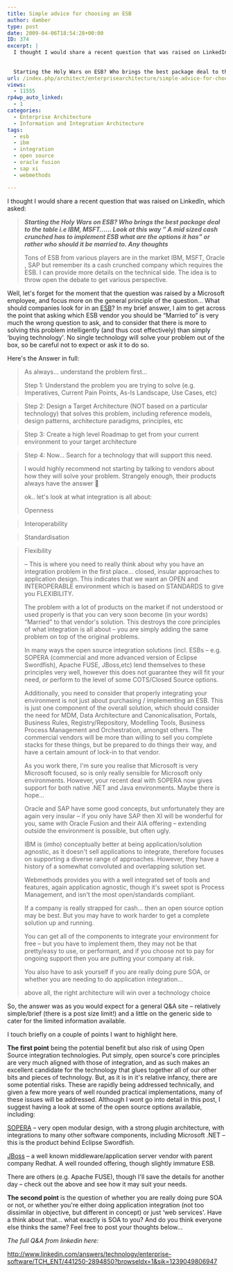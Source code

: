 ```yaml
---
title: Simple advice for choosing an ESB
author: damber
type: post
date: 2009-04-06T18:54:28+00:00
ID: 374
excerpt: |
  I thought I would share a recent question that was raised on LinkedIn, which asked:
  
  
  Starting the Holy Wars on ESB? Who brings the best package deal to the table i.e IBM, MSFT...... Look at this way " A mid sized cash crunched has to implement ESB w&hellip;
url: /index.php/architect/enterprisearchitecture/simple-advice-for-choosing-an-esb/
views:
  - 11555
rp4wp_auto_linked:
  - 1
categories:
  - Enterprise Architecture
  - Information and Integration Architecture
tags:
  - esb
  - ibm
  - integration
  - open source
  - oracle fusion
  - sap xi
  - webmethods

---
```

I thought I would share a recent question that was raised on LinkedIn, which asked:

> _**Starting the Holy Wars on ESB? Who brings the best package deal to the table i.e IBM, MSFT…… Look at this way ” A mid sized cash crunched has to implement ESB what are the options it has” or rather who should it be married to. Any thoughts**_
> 
> Tons of ESB from various players are in the market IBM, MSFT, Oracle , SAP but remember its a cash crunched company which requires the ESB. I can provide more details on the technical side. The idea is to throw open the debate to get various perspective. 

Well, let's forget for the moment that the question was raised by a Microsoft employee, and focus more on the general principle of the question… What should companies look for in an [ESB][1]? In my brief answer, I aim to get across the point that asking which ESB vendor you should be “Married to” is very much the wrong question to ask, and to consider that there is more to solving this problem intelligently (and thus cost effectively) than simply &#8216;buying technology'. No single technology will solve your problem out of the box, so be careful not to expect or ask it to do so. 

Here's the Answer in full:

> As always… understand the problem first…
> 
> Step 1: Understand the problem you are trying to solve (e.g. Imperatives, Current Pain Points, As-Is Landscape, Use Cases, etc)
  
> Step 2: Design a Target Architecture (NOT based on a particular technology) that solves this problem, including reference models, design patterns, architecture paradigms, principles, etc
  
> Step 3: Create a high level Roadmap to get from your current environment to your target architecture
  
> Step 4: Now… Search for a technology that will support this need.
> 
> I would highly recommend not starting by talking to vendors about how they will solve your problem. Strangely enough, their products always have the answer 🙂
> 
> ok.. let's look at what integration is all about:
> 
> Openness
  
> Interoperability
  
> Standardisation
  
> Flexibility
> 
> &#8211; This is where you need to really think about why you have an integration problem in the first place… closed, insular approaches to application design. This indicates that we want an OPEN and INTEROPERABLE environment which is based on STANDARDS to give you FLEXIBILITY.
> 
> The problem with a lot of products on the market if not understood or used properly is that you can very soon become (in your words) “Married” to that vendor's solution. This destroys the core principles of what integration is all about &#8211; you are simply adding the same problem on top of the original problems.
> 
> In many ways the open source integration solutions (incl. ESBs &#8211; e.g. SOPERA (commercial and more advanced version of Eclipse Swordfish), Apache FUSE, JBoss,etc) lend themselves to these principles very well, however this does not guarantee they will fit your need, or perform to the level of some COTS/Closed Source options.
> 
> Additionally, you need to consider that properly integrating your environment is not just about purchasing / implementing an ESB. This is just one component of the overall solution, which should consider the need for MDM, Data Architecture and Canonicalisation, Portals, Business Rules, Registry/Repository, Modelling Tools, Business Process Management and Orchestration, amongst others. The commercial vendors will be more than willing to sell you complete stacks for these things, but be prepared to do things their way, and have a certain amount of lock-in to that vendor.
> 
> As you work there, I'm sure you realise that Microsoft is very Microsoft focused, so is only really sensible for Microsoft only environments. However, your recent deal with SOPERA now gives support for both native .NET and Java environments. Maybe there is hope…
> 
> Oracle and SAP have some good concepts, but unfortunately they are again very insular &#8211; if you only have SAP then XI will be wonderful for you, same with Oracle Fusion and their AIA offering &#8211; extending outside the environment is possible, but often ugly.
> 
> IBM is (imho) conceptually better at being application/solution agnostic, as it doesn't sell applications to integrate, therefore focuses on supporting a diverse range of approaches. However, they have a history of a somewhat convoluted and overlapping solution set.
> 
> Webmethods provides you with a well integrated set of tools and features, again application agnostic, though it's sweet spot is Process Management, and isn't the most open/standards compliant.
> 
> If a company is really strapped for cash… then an open source option may be best. But you may have to work harder to get a complete solution up and running.
> 
> You can get all of the components to integrate your environment for free &#8211; but you have to implement them, they may not be that pretty/easy to use, or performant, and if you choose not to pay for ongoing support then you are putting your company at risk.
> 
> You also have to ask yourself if you are really doing pure SOA, or whether you are needing to do application integration…
> 
> above all, the right architecture will win over a technology choice 

So, the answer was as you would expect for a general Q&A site &#8211; relatively simple/brief (there is a post size limit!) and a little on the generic side to cater for the limited information available. 

I touch briefly on a couple of points I want to highlight here. 

**The first point** being the potential benefit but also risk of using Open Source integration technologies. Put simply, open source's core principles are very much aligned with those of integration, and as such makes an excellent candidate for the technology that glues together all of our other bits and pieces of technology. But, as it is in it's relative infancy, there are some potential risks. These are rapidly being addressed technically, and given a few more years of well rounded practical implementations, many of these issues will be addressed. Although I wont go into detail in this post, I suggest having a look at some of the open source options available, including:

[SOPERA][2] &#8211; very open modular design, with a strong plugin architecture, with integrations to many other software components, including Microsoft .NET &#8211; this is the product behind Eclipse Swordfish.
  
[JBoss][3] &#8211; a well known middleware/application server vendor with parent company Redhat. A well rounded offering, though slightly immature ESB.

There are others (e.g. Apache FUSE), though I'll save the details for another day &#8211; check out the above and see how it may suit your needs.

**The second point** is the question of whether you are really doing pure SOA or not, or whether you're either doing application integration (not too dissimilar in objective, but different in concept) or just &#8216;web services'. Have a think about that… what exactly is SOA to you? And do you think everyone else thinks the same? Feel free to post your thoughts below…

_The full Q&A from linkedin here:_
  
http://www.linkedin.com/answers/technology/enterprise-software/TCH_ENT/441250-2894850?browseIdx=1&sik=1239049806947

 [1]: http://en.wikipedia.org/wiki/Enterprise_service_bus
 [2]: http://www.sopera.com/
 [3]: http://www.jboss.com/products/platforms/soa/